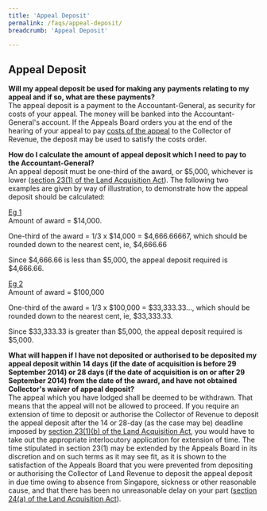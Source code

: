 ```yaml
---
title: 'Appeal Deposit'
permalink: /faqs/appeal-deposit/
breadcrumb: 'Appeal Deposit'

---
```



Appeal Deposit
---
**Will my appeal deposit be used for making any payments relating to my appeal and if so, what are these payments?**
<br>
The appeal deposit is a payment to the Accountant-General, as security for costs of your appeal.  The money will be banked into the Accountant-General's account.  If the Appeals Board orders you at the end of the hearing of your appeal to pay [costs of the appeal](/files/FAQ-Q17.pdf) to the Collector of Revenue, the deposit may be used to satisfy the costs order.

**How do I calculate the amount of appeal deposit which I need to pay to the Accountant-General?**
<br>
An appeal deposit must be one-third of the award, or $5,000, whichever is lower ([section 23(1) of the Land Acquisition Act](https://sso.agc.gov.sg/Act/LAA1966?ProvIds=pr23-#pr23-)).  The following two examples are given by way of illustration, to demonstrate how the appeal deposit should be calculated:

<u>Eg 1</u>
<br>
Amount of award = $14,000.

One-third of the award = 1/3 x $14,000 = $4,666.66667, which should be rounded down to the nearest cent, ie, $4,666.66

Since $4,666.66 is less than $5,000, the appeal deposit required is $4,666.66.

<u>Eg 2</u>
<br>
Amount of award = $100,000

One-third of the award = 1/3 x $100,000 = $33,333.33..., which should be rounded down to the nearest cent, ie, $33,333.33.

Since $33,333.33 is greater than $5,000, the appeal deposit required is $5,000.

**What will happen if I have not deposited or authorised to be deposited my appeal deposit within 14 days (if the date of acquisition is before 29 September 2014) or 28 days (if the date of acquisition is on or after 29 September 2014) from the date of the award, and have not obtained Collector's waiver of appeal deposit?**
<br>
The appeal which you have lodged shall be deemed to be withdrawn. That means that the appeal will not be allowed to proceed. If you require an extension of time to deposit or authorise the Collector of Revenue to deposit the appeal deposit after the 14 or 28-day (as the case may be) deadline imposed by [section 23(1)(b) of the Land Acquisition Act](https://sso.agc.gov.sg/Act/LAA1966?ProvIds=pr23-#pr23-), you would have to take out the appropriate interlocutory application for extension of time. The time stipulated in section 23(1) may be extended by the Appeals Board in its discretion and on such terms as it may see fit, as it is shown to the satisfaction of the Appeals Board that you were prevented from depositing or authorising the Collector of Land Revenue to deposit the appeal deposit in due time owing to absence from Singapore, sickness or other reasonable cause, and that there has been no unreasonable delay on your part ([section 24(a) of the Land Acquisition Act](https://sso.agc.gov.sg/Act/LAA1966?ProvIds=pr24-#pr24-)).

